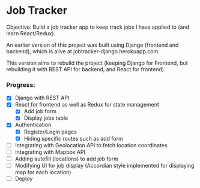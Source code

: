 # Job Tracker

Objective: Build a job tracker app to keep track jobs I have applied to (and learn React/Redux).

An earlier version of this project was built using Django (frontend and backend), which is alive at jobtracker-django.herokuapp.com.

This version aims to rebuild the project (keeping Django for Frontend, but rebuilding it with REST API for backend, and React for frontend).

### Progress:

- [x] Django with REST API
- [x] React for frontend as well as Redux for state management
  - [x] Add job form
  - [x] Display jobs table
- [x] Authentication
  - [x] Register/Login pages
  - [x] Hiding specific routes such as add form
- [ ] Integrating with Geolocation API to fetch location coordinates
- [ ] Integrating with Mapbox API
- [ ] Adding autofill (locations) to add job form
- [ ] Modifying UI for job display (Accordian style implemented for displaying map for each location)
- [ ] Deploy
